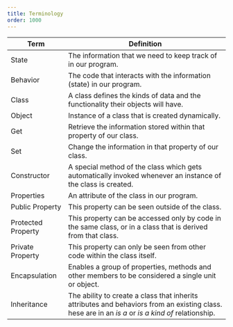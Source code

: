 ```yaml
---
title: Terminology
order: 1000
---
```


| Term               | Definition                                                                                                                                         |
| ------------------ | -------------------------------------------------------------------------------------------------------------------------------------------------- |
| State              | The information that we need to keep track of in our program.                                                                                      |
| Behavior           | The code that interacts with the information (state) in our program.                                                                               |
| Class              | A class defines the kinds of data and the functionality their objects will have.                                                                   |
| Object             | Instance of a class that is created dynamically.                                                                                                   |
| Get                | Retrieve the information stored within that property of our class.                                                                                 |
| Set                | Change the information in that property of our class.                                                                                              |
| Constructor        | A special method of the class which gets automatically invoked whenever an instance of the class is created.                                       |
| Properties         | An attribute of the class in our program.                                                                                                          |
| Public Property    | This property can be seen outside of the class.                                                                                                    |
| Protected Property | This property can be accessed only by code in the same class, or in a class that is derived from that class.                                       |
| Private Property   | This property can only be seen from other code within the class itself.                                                                            |
| Encapsulation      | Enables a group of properties, methods and other members to be considered a single unit or object.                                                 |
| Inheritance        | The ability to create a class that inherits attributes and behaviors from an existing class. hese are in an _is a_ or _is a kind of_ relationship. |
